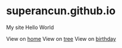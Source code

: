 # superancun.github.io
My site
Hello World

View on [home](https://github.com/superancun) 
View on [tree](https://superancun.github.io/tree/) 
View on [birthday](https://superancun.github.io/birthday/) 
